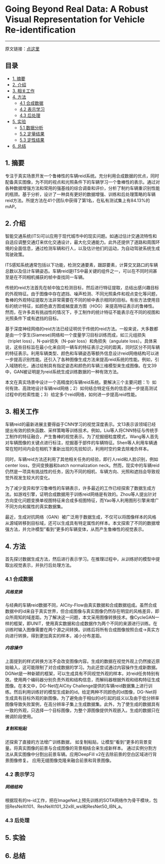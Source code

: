 # Going Beyond Real Data: A Robust Visual Representation for Vehicle Re-identification

------

原文链接：[点这里](https://openaccess.thecvf.com/content_CVPRW_2020/papers/w35/Zheng_Going_Beyond_Real_Data_A_Robust_Visual_Representation_for_Vehicle_CVPRW_2020_paper.pdf)

## 目录

- [1. 摘要](#1)
- [2. 介绍](#2)
- [3. 相关工作](#3)
- [4. 方法](#4)
  - [4.1 合成数据](#4.1)
  - [4.2 表示学习](#4.2)
  - [4.3 后处理](#4.3)
- [5. 实验](#5)
  - [5.1 数据分析](#5.1)
  - [5.2 定量结果](#5.2)
  - [5.3 定性结果](#5.3)
- [6. 总结](#6)

<a name="1"></a>

## 1. 摘要

专注于真实场景开发一个鲁棒性的车辆reid系统。充分利用合成数据的优点，同时配备真实图像，为不同的视点和光照条件下的车辆学习一个鲁棒性的表示。通过对各种数据增强方法和常用的强基线的综合调查和评价，分析了制约车辆重识别性能的瓶颈。基于分析，设计了一种具有更好的数据增强、训练和后处理策略的车辆reid方法。所提方法在41个团队中获得了第1名，在私有测试集上有84.13%的mAP。

<a name="2"></a>

## 2. 介绍

智能交通系统(ITS)可以应用于现代城市中的现实问题。如通过估计交通流特性和自适应调整交通灯来优化交通设计，最大化交通能力。此外还提供了道路和周围环境的全面信息，通过检测车辆和行人，以及估计他们的运动，为自动驾驶系统生成驾驶政策。

ITS感知系统通常包括以下功能，检测交通要素，跟踪要素，计算交叉路口的车辆总数以及估计车辆姿态。车辆reid是ITS中最关键的组件之一，可以在不同时间甚至是在不同相机捕获的帧中查找同一车辆。

传统的reid方法首先在帧中独立检测目标，然后进行特征提取，总结出感兴趣目标的外观特征。由于图像中存在遮挡、噪声检测、不同光照条件和视点变化等问题，鲁棒的外观特征提取方法非常需要在不同的帧中表示相同的目标。有些方法使用目标的统计特征，如颜色直方图或梯度直方图（HOG）来提高特征表示的鲁棒性。然而，在许多具有挑战性的情况下，手工制作的统计特征不能表示在不同的视图和光照条件下或有遮挡的目标。

基于深度神经网络的reid方法已经证明优于传统的reid方法。一般来说，大多数都是由一个孪生(Siamese)网络和一个度量学习目标训练而成，如三元组损失（triplet loss），N-pair损失（N-pair loss）和角损失（angulate loss）。具体来说，这些目标旨在最小化来自同一辆车的特征表示之间的距离，同时区分不同车辆的特征表示。利用车辆类型、颜色和车辆姿态等额外信息设计reid网络结构可以进一步提高识别性能。还引入了各种图像生成方法来提高reid系统的性能。例如，引入域随机化，通过绘制具有指定姿态和颜色的车辆三维模型来生成图像。在文39中，GAN被证明是为reid系统生成训练数据的一种有效方法。

本文在真实场景中设计一个高精度的车辆reid系统。要解决三个主要问题：1）如何有效、高效地设计车辆reid网络；2）如何结合特定任务的信息进一步提高测试过程中的检索性能；3）给定多个reid网络，如何进一步提高reid性能。

<a name="3"></a>

## 3. 相关工作

车辆reid的最新进展主要得益于CNN学习的视觉深度表示。文13表示该领域已经提出有效的损失函数、采样策略等训练技术。例如，Liu等人将CNN特征与传统手工制作的特征融合，产生鲁棒的视觉表示。为了挖掘细粒度模式，Wang等人首先对车辆图像的关键点进行标注，挖掘基于部件的车辆特征。Shen等人利用车辆通常在短时间内会在相机下重新出现的先验知识，利用时空约束去除难负样本。

同时，车辆reid方法还利用了其他相关任务的经验，即行人reid和人脸识别，例如center loss，空间变换器和batch normalization neck。然而，现实中的车辆reid仍然是一项具有挑战性的任务，因为不同的相机、车辆方向、光照和遮挡会导致视觉外观发生较大的变化。

为了减少变异和学习鲁棒性的车辆表示，许多最近的工作已经探索了数据生成方法。如游戏引擎，证明合成数据用于训练reid网络是有效的。Zhou等人提出针对方向变化问题变换单视图特征来合成多视图特征，而Yao等人利用图形引擎来增广不同方向和属性的真实数据集。

最近，生成对抗网络（GAN）被广泛用于数据生成，不仅可以将图像样本的风格从源域转移到目标域，还可以生成具有特定属性的样本。本文探索了不同的数据增强方法，并允许模型”看到“更多的车辆变体，从而产生鲁棒性的视觉表示。

<a name="4"></a>

## 4. 方法

首先探讨数据生成方法，然后进行表示学习。在推理过程中，从训练好的模型中提取出视觉表示，并执行后处理方法。

<a name="4.1"></a>

### 4.1 合成数据

##### 风格变换

与经典的车辆reid数据不同，AICity-Flow由真实数据和合成数据组成。虽然合成数据中的id来自于真实世界，但合成图像与真实图像仍然存在明显的风格差异，即众所周知的域差距。为了解决这一问题，本文采用图像转换技术。像CycleGAN一样的框架，即UNIT，使用真实数据和合成数据作为两个不同的来源进行训练。在训练时输入图像需要在两个源之间转换。训练后将所有合成图像按照合成→真实方向进行转换，得到更加真实的样本，减小分布差距。

##### 内容操作

上面提到的样式转换方法不会改变图像内容。生成的数据在视觉外观上仍然接近原始输入，这可能限制了对合成数据的学习。为此还尝试通过内容操作生成新数据。DGNet是一种新颖的框架，可以生成具有不同视觉外观的样本，对reid任务特别有效。使用两个编码器分别负责外观和结构信息，而解码器根据外观和结构特征生成图像。在本文中，DG-Net在AICity Challenge提供的车辆reid数据集上进行训练。然后利用训练好的模型生成新的id。给定两种不同颜色的id图像，DG-Net将生成具有目标外观的新图像。为了避免由于相似的id引起的歧义以及由于低分辨率图像导致失败案例，在高分辨率子集上生成数据集。此外，为了使生成的数据具有一致的外观，只选择一个目标图像，为整个源图像提供外观嵌入。生成的数据只在微调阶段使用。

##### 复制和粘贴

还探索了直接的方法增广训练数据， 如复制粘贴，让模型“看到”更多的背景变量。将真实图像的前景与合成图像的背景相结合来生成新样本。 通过实例分割方法从真实图像中分割出前景车辆。应用DeepFill v2在去除前景的空白区域进行背景图像修复。 应用无缝图像克隆来融合前景和背景图像。

<a name="4.2"></a>

### 4.2 表示学习

##### 网络结构

根据现有的re-id工作，把在ImageNet上预先训练的SOTA网络作为骨干模块，包括ResNeXt101、ResNeXt101_32x8l_wsl和ResNet50_IBN_a。

<a name="4.3"></a>

### 4.3 后处理





<a name="5"></a>

## 5. 实验







<a name="6"></a>

## 6. 总结



